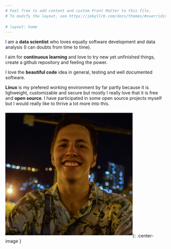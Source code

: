 ```yaml
---
# Feel free to add content and custom Front Matter to this file.
# To modify the layout, see https://jekyllrb.com/docs/themes/#overriding-theme-defaults

# layout: home
---
```


<style type="text/css">
  .center-image
    {
        margin: 0 auto;
        display: block;
    }
</style>


I am a **data scientist** who loves equally software development
and data analysis (I can doubts from time to time).  

I aim for **continuous learning** and love to try new
yet unfinished things, create a github repository
and feeling the power.  

I love the **beautiful code** idea in general, testing and well documented
software.  

**Linux** is my prefered working environment by far partly because
it is lighweight, customizable and secure but mostly I really love that it is
free and **open source**. I have participated in some open source projects
myself but I would really like to thrive a lot more into this.


![Pablo lindo](./images/layout/perfil.jpeg){: .center-image }